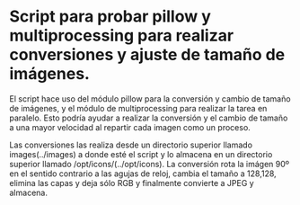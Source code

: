 # Script para probar pillow y multiprocessing para realizar conversiones y ajuste de tamaño de imágenes.

El script hace uso del módulo pillow para la conversión y cambio de tamaño de imágenes, y el módulo de multiprocessing para 
realizar la tarea en paralelo. Esto podría ayudar a realizar la conversión y el cambio de tamaño a una mayor velocidad al repartir
cada imagen como un proceso.

Las conversiones las realiza desde un directorio superior llamado images(../images) a donde esté el script y lo almacena en un directorio 
superior llamado /opt/icons/(../opt/icons). La conversión rota la imágen 90º en el sentido contrario a las agujas de reloj, cambia el 
tamaño a 128,128, elimina las capas y deja sólo RGB y finalmente convierte a JPEG y almacena.